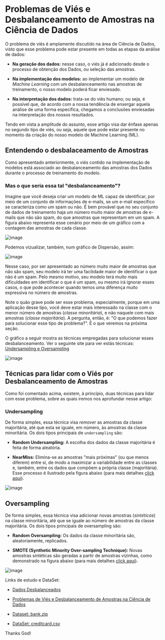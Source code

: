 # Problemas de Viés e Desbalanceamento de Amostras na Ciência de Dados

O problema de viés é amplamente discutido na área de Ciência de Dados, visto que esse problema pode estar presente em todas as etapas da análise de dados:

* **Na geração dos dados:** nesse caso, o viés já é adicionado desde o processo de obtenção dos Dados, ou seleção das amostras.

* **Na implementação dos modelos:** ao implementar um modelo de _Machine Learning_ com um desbalanceamento nas amostras de treinamento, o nosso modelo poderá ficar enviesado.

* **Na interpretação dos dados:** trata-se do viés humano; ou seja, é possível que, de acordo com a nossa tendência de enxergar aquela análise de uma forma específica, chegamos a conclusões enviesadas na interpretação dos nossos resultados.


Tendo em vista a amplitude do assunto, esse artigo visa dar ênfase apenas no segundo tipo de viés, ou seja, aquele que pode estar presente no momento da criação do nosso modelo de Machine Learning (ML).

## Entendendo o desbalaceamento de Amostras

Como apresentado anteriormente, o viés contido na implementação de modelos está associado ao desbalanceamento das amostras dos Dados durante o processo de treinamento do modelo. 

### Mas o que seria essa tal "desbalanceamento"?

Imagine que você deseja criar um modelo de ML capaz de identificar, por meio de um conjunto de informações de e-mails, se um e-mail específico se caracteriza como um spam ou não. É bem provável que no seu conjunto de dados de treinamento haja um número muito maior de amostras de e-mails que não são spam, do que amostras que representam em um spam. A figura abaixo representa esse cenário por meio de um gráfico com a contagem das amostras de cada classe.

![image](https://user-images.githubusercontent.com/69597971/152691515-abf571a8-c10d-4b5a-b47d-31612a0a73b2.png)

Podemos vizualizar, também, num gráfico de Dispersão, assim:

![image](https://user-images.githubusercontent.com/69597971/152691943-011530c3-3349-4b0b-87bc-40fff1bca437.png)

Nesse caso, por ser apresentado ao número muito maior de amostras que não são spam, seu modelo irá ter uma facilidade maior de identificar o que não é um spam. Pelo mesmo motivo, seu modelo terá muito mais dificuldades em identificar o que é um spam, ou mesmo irá ignorar esses casos, o que pode acontecer quando temos uma diferença muito expressiva no número de amostras.

Note o quão grave pode ser esse problema, especialmente, porque em uma aplicação desse tipo, você deve estar mais interessado na classe com o menor número de amostras (_classe minoritária_), e não naquele com mais amostras (_classe majoritária_). A pergunta, então, é: "O que podemos fazer para solucionar esse tipo de problema?". É o que veremos na próxima seção. 

O gráfico a seguir mostra as técnicas empregadas para solucionar esses desbalanceamento. Ver o seguinte site para ver estás técnicas: [Undersampling e Oversampling](https://medium.com/data-hackers/como-lidar-com-dados-desbalanceados-em-problemas-de-classifica%C3%A7%C3%A3o-17c4d4357ef9)

![image](https://user-images.githubusercontent.com/69597971/152692275-b4873e13-d7e4-43b5-b640-f850626359f3.png)

## Técnicas para lidar com o Viés por Desbalanceamento de Amostras

Como foi comentado acima, existem, à princípio, duas técnicas para lidar com esse problema, sobre as quais iremos nos aprofundar nesse artigo:

### Undersampling

De forma simples, essa técnica visa _remover_ as amostras da classe majoritária, até que esta se iguale, em número, às amostras da classe minoritária. Os dois tipos principais de ``undersampling`` são:

* **Random Undersampling:** A escolha dos dados da classe majoritária é feita de forma aleatória.

* **NearMiss:** Elimina-se as amostras "mais próximas" (ou que menos diferem) entre si, de modo a maximizar a variabilidade entre as classes e, também, entre os dados que compõem a própria classe (majoritária). Esse processo é ilustrado pela figura abaixo (para mais detalhes [click aqui](https://dev.to/charfaouiyounes/resampling-to-properly-handle-imbalanced-datasets-in-machine-learning-4anb)).

![image](https://user-images.githubusercontent.com/69597971/152694643-e4fc798e-21be-4265-8bdc-987137d275ee.png)


## Oversampling

De forma simples, essa técnica visa adicionar novas amostras (_sintéticas_) na classe minoritária, até que se iguale ao número de amostras da classe majoritária. Os dois tipos principais de oversampling são:

* **Random Oversampling:** Os dados da classe minoritária são, aleatoriamente, replicados.

* **SMOTE (Synthetic Minority Over-sampling Technique):** Novas amostras sintéticas são geradas a partir de amostras vizinhas, como demonstrado na figura abaixo (para mais detalhes [click aqui](https://dev.to/charfaouiyounes/resampling-to-properly-handle-imbalanced-datasets-in-machine-learning-4anb)).


![image](https://user-images.githubusercontent.com/69597971/152694892-3b86eaf1-3bdd-40a5-a996-c1c9e2b46631.png)

















Links de estudo e DataSet:

* [Dados Desbalanceados](https://sigmoidal.ai/como-lidar-com-dados-desbalanceados/)

* [Problemas de Viés e Desbalanceamento de Amostras na Ciência de Dados](https://letscode-academy.com/blog/problemas-de-vies-e-desbalanceamento-de-amostras-na-ciencia-de-dados)

* [Dataset: bank.zip](https://archive.ics.uci.edu/ml/datasets/Bank+Marketing)

* [DataSet: creditcard.csv](https://www.dropbox.com/s/b44o3t3ehmnx2b7/creditcard.csv?dl=1)



Thanks God!





